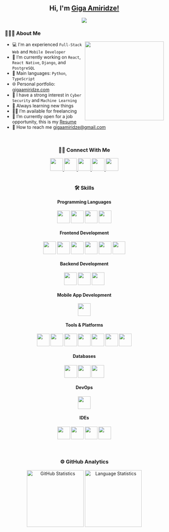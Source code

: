 <h2 align='center'>
	Hi, I'm <a href='https://www.gigaamiridze.com'>Giga Amiridze!</a>
</h2>

<p align='center'>
	<a href='https://github.com/gigaamiridze'>
		<img src='https://readme-typing-svg.herokuapp.com?font=Time+New+Roman&color=70a5fd&size=25&center=true&vCenter=true&width=600&height=100&lines=Full-Stack+Web+and+Mobile+Developer;Competitive+Developer;Always+learning+new+things'>
	</a>
</p>

### 👨🏻‍💻 About Me

<picture>
	<img align='right' src='https://github.com/7oSkaaa/7oSkaaa/blob/main/Images/Right_Side.gif?raw=true' width=250px>
</picture>

- 💻 I'm an experienced `Full-Stack Web` and `Mobile Developer`
- 🔭 I’m currently working on `React`, `React Native`, `Django`, and `PostgreSQL`
- 🌟 Main languages: `Python`, `TypeScript`
- 🌐 Personal portfolio: [gigaamiridze.com](https://www.gigaamiridze.com)
- 🎯 I have a strong interest in `Cyber Security` and `Machine Learning`
- 🚀 Always learning new things
- 🤝🏻 I’m available for freelancing
- 📄 I’m currently open for a job opportunity, this is my [Resume](https://drive.google.com/file/d/1NdR32edMdYFnDAe7kT5v5rXBDm15VKOE/view?usp=sharing)
- 📧 How to reach me gigaamiridze@gmail.com

<br>

<div align='center'>
  <h3>🤝🏻 Connect With Me</h3>
<!--   <a href='mailto:gigaamiridze@gmail.com'>
    <img src='https://img.icons8.com/doodle/40/000000/gmail--v1.png' height='30' width='32' />
  </a>
	<a href='https://www.gigaamiridze.com' target='_blank'>
		<img src='https://raw.githubusercontent.com/rahulbanerjee26/githubAboutMeGenerator/main/icons/portfolio.png' height='30' width='32' />
	</a> -->
  <a href='https://www.linkedin.com/in/gigaamiridze' target='_blank'>
    <img src='https://skillicons.dev/icons?i=linkedin' height='40' width='40' />
  </a>
  <a href='https://www.instagram.com/freakkyflx' target='_blank'>
    <img src='https://skillicons.dev/icons?i=instagram' height='40' width='40' />
  </a>
  <a href='https://twitter.com/giga_amiridze' target='_blank'>
    <img src='https://skillicons.dev/icons?i=twitter' height='40' width='40' />
  </a>
  <a href='https://www.facebook.com/gigaamiridzee' target='_blank'>
    <img src='https://raw.githubusercontent.com/rahuldkjain/github-profile-readme-generator/master/src/images/icons/Social/facebook.svg' height='40' width='40' />
  </a>
	<a href='https://discord.gg/gigaamiridze' target='_blank'>
    <img src='https://skillicons.dev/icons?i=discord' height='40' width='40' />
  </a>
</div>

<br>

<h3 align='center'>🛠️ Skills</h3>
<div align='center'>
  <h4>Programming Languages</h4>
  <img src='https://skillicons.dev/icons?i=python' height='40' width='40' />
  <img src='https://skillicons.dev/icons?i=typescript' height='40' width='40' />
	<img src='https://skillicons.dev/icons?i=javascript' height='40' width='40' />
	<img src='https://skillicons.dev/icons?i=java' height='40' width='40' />
</div>

<div align='center'>
  <h4>Frontend Development</h4>
  <img src='https://skillicons.dev/icons?i=html' height='40' width='40' />
  <img src='https://skillicons.dev/icons?i=css' height='40' width='40' />
	<img src='https://skillicons.dev/icons?i=sass' height='40' width='40' />
	<img src='https://skillicons.dev/icons?i=react' height='40' width='40' />
	<img src='https://skillicons.dev/icons?i=redux' height='40' width='40' />
	<img src='https://skillicons.dev/icons?i=styledcomponents' height='40' width='40' />
</div>

<div align='center'>
  <h4>Backend Development</h4>
  <img src='https://skillicons.dev/icons?i=django' height='40' width='40' />
  <img src='https://skillicons.dev/icons?i=nodejs' height='40' width='40' />
	<img src='https://skillicons.dev/icons?i=expressjs' height='40' width='40' />
</div>

<div align='center'>
  <h4>Mobile App Development</h4>
  <img src='https://skillicons.dev/icons?i=react' height='40' width='40' />
</div>

<div align='center'>
  <h4>Tools & Platforms<h4>
	<img src='https://skillicons.dev/icons?i=git' height='40' width='40' />
	<img src='https://skillicons.dev/icons?i=github' height='40' width='40' />
	<img src='https://skillicons.dev/icons?i=postman' height='40' width='40' />
	<img src='https://skillicons.dev/icons?i=vercel' height='40' width='40' />
	<img src='https://skillicons.dev/icons?i=netlify' height='40' width='40' />
	<img src='https://skillicons.dev/icons?i=heroku' height='40' width='40' />
	<img src='https://skillicons.dev/icons?i=figma' height='40' width='40' />
</div>

<div align='center'>
  <h4>Databases<h4>
	<img src='https://skillicons.dev/icons?i=postgres' height='40' width='40' />
	<img src='https://skillicons.dev/icons?i=sqlite' height='40' width='40' />
	<img src='https://skillicons.dev/icons?i=mongodb' height='40' width='40' />
</div>

<div align='center'>
  <h4>DevOps<h4>
	<img src='https://skillicons.dev/icons?i=docker' height='40' width='40' />
</div>

<div align='center'>
  <h4>IDEs<h4>
	<img src='https://skillicons.dev/icons?i=vscode' height='40' width='40' />
	<img src='https://skillicons.dev/icons?i=idea' height='40' width='40' />
	<img src='https://cdn.simpleicons.org/pycharm/000000' height='40' width='40' />
	<img src='https://cdn.simpleicons.org/webstorm/000000' height='40' width='40' />
</div>

<br>

<h3 align='center'>⚙️ GitHub Analytics</h3>
<div align='center'>
	<img src='https://github-readme-stats.vercel.app/api?username=gigaamiridze&theme=tokyonight&show_icons=true' alt='GitHub Statistics' height='180px' />
	<img src='https://github-readme-stats.vercel.app/api/top-langs?username=gigaamiridze&langs_count=8&show_icons=true&locale=en&layout=compact&theme=tokyonight' alt='Language Statistics' height='180px' />
</div>
